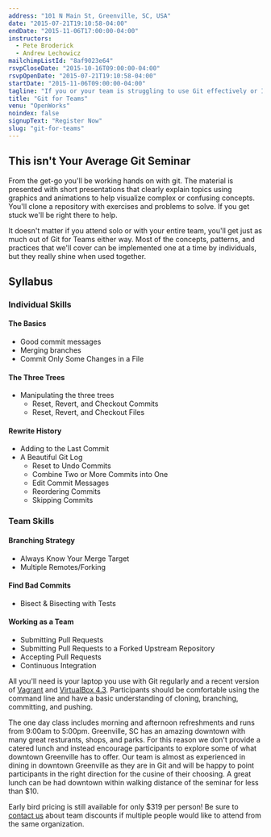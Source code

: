 ```yaml
---
address: "101 N Main St, Greenville, SC, USA"
date: "2015-07-21T19:10:58-04:00"
endDate: "2015-11-06T17:00:00-04:00"
instructors:
  - Pete Broderick
  - Andrew Lechowicz
mailchimpListId: "8af9023e64"
rsvpCloseDate: "2015-10-16T09:00:00-04:00"
rsvpOpenDate: "2015-07-21T19:10:58-04:00"
startDate: "2015-11-06T09:00:00-04:00"
tagline: "If you or your team is struggling to use Git effectively or If you know you could get more from your VCS, this class is for you."
title: "Git for Teams"
venu: "OpenWorks"
noindex: false
signupText: "Register Now"
slug: "git-for-teams"
---
```


## This isn't Your Average Git Seminar

From the get-go you'll be working hands on with git. The material is presented with short presentations that clearly explain topics using graphics and animations to help visualize complex or confusing concepts. You'll clone a repository with exercises and problems to solve. If you get stuck we'll be right there to help.

It doesn't matter if you attend solo or with your entire team, you'll get just as much out of Git for Teams either way. Most of the concepts, patterns, and practices that we'll cover can be implemented one at a time by individuals, but they really shine when used together.

## Syllabus

### Individual Skills

#### The Basics

  * Good commit messages
  * Merging branches
  * Commit Only Some Changes in a File

#### The Three Trees

  * Manipulating the three trees
	* Reset, Revert, and Checkout Commits
	* Reset, Revert, and Checkout Files

#### Rewrite History

  * Adding to the Last Commit
  * A Beautiful Git Log
    * Reset to Undo Commits
    * Combine Two or More Commits into One
    * Edit Commit Messages
    * Reordering Commits
    * Skipping Commits

### Team Skills

#### Branching Strategy

  * Always Know Your Merge Target
  * Multiple Remotes/Forking

#### Find Bad Commits

  * Bisect & Bisecting with Tests

#### Working as a Team

  * Submitting Pull Requests
  * Submitting Pull Requests to a Forked Upstream Repository
  * Accepting Pull Requests
  * Continuous Integration

<!--more-->

All you'll need is your laptop you use with Git regularly and a recent version of <a href="http://www.vagrantup.com/downloads.html" target="_blank">Vagrant</a> and <a href="https://www.virtualbox.org/wiki/Download_Old_Builds_4_3" target="_blank">VirtualBox 4.3</a>. Participants should be comfortable using the command line and have a basic understanding of cloning, branching, committing, and pushing.

The one day class includes morning and afternoon refreshments and runs from 9:00am to 5:00pm. Greenville, SC has an amazing downtown with many great resturants, shops, and parks. For this reason we don't provide a catered lunch and instead encourage participants to explore some of what downtown Greenville has to offer. Our team is almost as experienced in dining in downtown Greenville as they are in Git and will be happy to point participants in the right direction for the cusine of their choosing. A great lunch can be had downtown within walking distance of the seminar for less than $10.

Early bird pricing is still available for only $319 per person! Be sure to <a href="mailto:training@simmplybinary.com">contact us</a> about team discounts if multiple people would like to attend from the same organization.
